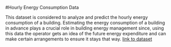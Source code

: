 #Hourly Energy Consumption Data

This dataset is considered to analyze and predict the hourly energy consumption of a building.
Estimating the energy consumption of a building in advance plays a crucial role in building energy management since, using this data the operator gets an idea of the future energy expenditure and can make certain arrangements to ensure it stays that way.
[link to dataset](https://www.kaggle.com/robikscube/hourly-energy-consumption)

